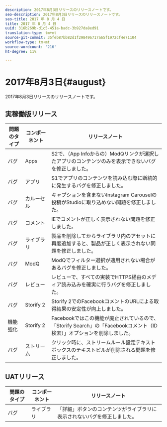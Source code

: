 ```yaml
---
description: 2017年8月3日リリースのリリースノートです。
seo-description: 2017年8月3日リリースのリリースノートです。
seo-title: 2017 年 8 月 4 日
title: 2017 年 8 月 4 日
uuid: 316b269b-d1c5-451a-badc-3b927da8ed91
translation-type: tm+mt
source-git-commit: 35feb87bb82d1f298496717a65f1972cf4e71104
workflow-type: tm+mt
source-wordcount: '216'
ht-degree: 11%

---
```



# 2017年8月3日{#august}

2017年8月3日リリースのリリースノートです。

## 実稼働版リリース

| **問題のタイプ** | **コンポーネント** | **リリースノート** |
|---|---|---|
| バグ | Apps | S2で、（App Infoからの）ModQリンクが選択したアプリのコンテンツのみを表示できないバグを修正しました。 |
| バグ | アプリ | S1でアプリのコンテンツを読み込む際に断続的に発生するバグを修正しました。 |
| バグ | カルーセル | キャプションを含まないInstagram Carouselの投稿がStudioに取り込めない問題を修正しました。 |
| バグ | コメント | IEでコメントが正しく表示されない問題を修正しました。 |
| バグ | ライブラリ | 製品を削除してからライブラリ内のアセットに再度追加すると、製品が正しく表示されない問題を修正しました。 |
| バグ | ModQ | ModQでフィルター選択が適用されない場合があるバグを修正しました。 |
| バグ | レビュー | レビューで、すべての実装でHTTPS経由のメディア読み込みを確実に行うバグを修正しました。 |
| バグ | Storify 2 | Storify 2でのFacebookコメントのURLによる取得結果の安定性が向上しました。 |
| 機能強化 | Storify 2 | Facebookではこの機能が廃止されているので、「Storify Search」の「Facebookコメント（ID検索）」オプションを削除しました。 |
| バグ | ストリーム | クリック時に、ストリームルール設定テキストボックスのテキストピルが削除される問題を修正しました。 |

## UATリリース

| **問題のタイプ** | **コンポーネント** | **リリースノート** |
|---|---|---|
| バグ | ライブラリ | 「詳細」ボタンのコンテンツがライブラリに表示されないバグを修正しました。 |

